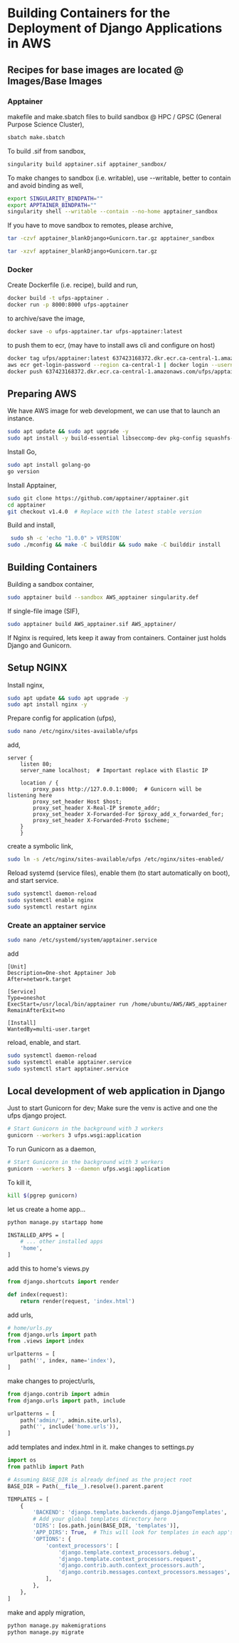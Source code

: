 # Building Containers for the Deployment of Django Applications in AWS

## Recipes for base images are located @ Images/Base Images

### Apptainer

makefile and make.sbatch files to build sandbox @ HPC / GPSC (General Purpose Science Cluster),

```bash
sbatch make.sbatch
```

To build .sif from sandbox,

```bash
singularity build apptainer.sif apptainer_sandbox/
```

To make changes to sandbox (i.e. writable), use --writable, better to contain and avoid binding as well,

```bash
export SINGULARITY_BINDPATH=""
export APPTAINER_BINDPATH=""
singularity shell --writable --contain --no-home apptainer_sandbox
```

If you have to move sandbox to remotes, please archive,


```bash
tar -czvf apptainer_blankDjango+Gunicorn.tar.gz apptainer_sandbox
```

```bash
tar -xzvf apptainer_blankDjango+Gunicorn.tar.gz
```


### Docker

Create Dockerfile (i.e. recipe), build and run,

```bash
docker build -t ufps-apptainer .
docker run -p 8000:8000 ufps-apptainer
```

to archive/save the image,

```bash
docker save -o ufps-apptainer.tar ufps-apptainer:latest
```

to push them to ecr, (may have to install aws cli and configure on host)

```bash
docker tag ufps/apptainer:latest 637423168372.dkr.ecr.ca-central-1.amazonaws.com/ufps/apptainer:latest
aws ecr get-login-password --region ca-central-1 | docker login --username AWS --password-stdin 637423168372.dkr.ecr.ca-central-1.amazonaws.com
docker push 637423168372.dkr.ecr.ca-central-1.amazonaws.com/ufps/apptainer:latest
```
## Preparing AWS

We have AWS image for web development, we can use that to launch an instance.

```bash
sudo apt update && sudo apt upgrade -y
sudo apt install -y build-essential libseccomp-dev pkg-config squashfs-tools cryptsetup curl git
```

Install Go,

```bash
sudo apt install golang-go
go version
```

Install Apptainer,

```bash
sudo git clone https://github.com/apptainer/apptainer.git
cd apptainer
git checkout v1.4.0  # Replace with the latest stable version
```

Build and install,

```bash
 sudo sh -c 'echo "1.0.0" > VERSION'
sudo ./mconfig && make -C builddir && sudo make -C builddir install
```

## Building Containers

Building a sandbox container,

```bash
sudo apptainer build --sandbox AWS_apptainer singularity.def
```

If single-file image (SIF),

```bash
sudo apptainer build AWS_apptainer.sif AWS_apptainer/
```

If Nginx is required, lets keep it away from containers. Container just holds Django and Gunicorn.


## Setup NGINX

Install nginx,

```bash
sudo apt update && sudo apt upgrade -y
sudo apt install nginx -y
```

Prepare config for application (ufps),

```bash
sudo nano /etc/nginx/sites-available/ufps
```

add,

```text
server {
    listen 80;
    server_name localhost;  # Important replace with Elastic IP

    location / {
        proxy_pass http://127.0.0.1:8000;  # Gunicorn will be listening here
        proxy_set_header Host $host;
        proxy_set_header X-Real-IP $remote_addr;
        proxy_set_header X-Forwarded-For $proxy_add_x_forwarded_for;
        proxy_set_header X-Forwarded-Proto $scheme;
    }
    }
```

create a symbolic link,

```bash
sudo ln -s /etc/nginx/sites-available/ufps /etc/nginx/sites-enabled/
```

Reload systemd (service files), enable them (to start automatically on boot), and start service.

```bash
sudo systemctl daemon-reload
sudo systemctl enable nginx
sudo systemctl restart nginx
```
### Create an apptainer service

```bash
sudo nano /etc/systemd/system/apptainer.service
```
add

```text
[Unit]
Description=One-shot Apptainer Job
After=network.target

[Service]
Type=oneshot
ExecStart=/usr/local/bin/apptainer run /home/ubuntu/AWS/AWS_apptainer
RemainAfterExit=no

[Install]
WantedBy=multi-user.target
```
reload, enable, and start.

```bash
sudo systemctl daemon-reload
sudo systemctl enable apptainer.service
sudo systemctl start apptainer.service
```

## Local development of web application in Django

Just to start Gunicorn for dev; Make sure the venv is active and one the ufps django project.

```bash
# Start Gunicorn in the background with 3 workers
gunicorn --workers 3 ufps.wsgi:application
```

To run Gunicorn as a daemon,

```bash
# Start Gunicorn in the background with 3 workers
gunicorn --workers 3 --daemon ufps.wsgi:application
```

To kill it,

```bash
kill $(pgrep gunicorn)
```

let us create a home app...

```bash
python manage.py startapp home
```

```bash
INSTALLED_APPS = [
    # ... other installed apps
    'home',
]
```
add this to home's views.py

```python
from django.shortcuts import render

def index(request):
    return render(request, 'index.html')
```

add urls,
```python
# home/urls.py
from django.urls import path
from .views import index

urlpatterns = [
    path('', index, name='index'),
]
```

make changes to project/urls,

```python
from django.contrib import admin
from django.urls import path, include

urlpatterns = [
    path('admin/', admin.site.urls),
    path('', include('home.urls')),
]
```

add templates and index.html in it. make changes to settings.py
```python
import os
from pathlib import Path

# Assuming BASE_DIR is already defined as the project root
BASE_DIR = Path(__file__).resolve().parent.parent

TEMPLATES = [
    {
        'BACKEND': 'django.template.backends.django.DjangoTemplates',
        # Add your global templates directory here
        'DIRS': [os.path.join(BASE_DIR, 'templates')],
        'APP_DIRS': True,  # This will look for templates in each app's templates folder
        'OPTIONS': {
            'context_processors': [
                'django.template.context_processors.debug',
                'django.template.context_processors.request',
                'django.contrib.auth.context_processors.auth',
                'django.contrib.messages.context_processors.messages',
            ],
        },
    },
]
```

make and apply migration,

```bash
python manage.py makemigrations
python manage.py migrate
```